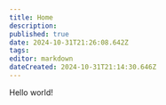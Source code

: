 ```yaml
---
title: Home
description: 
published: true
date: 2024-10-31T21:26:08.642Z
tags: 
editor: markdown
dateCreated: 2024-10-31T21:14:30.646Z
---
```


Hello world!
